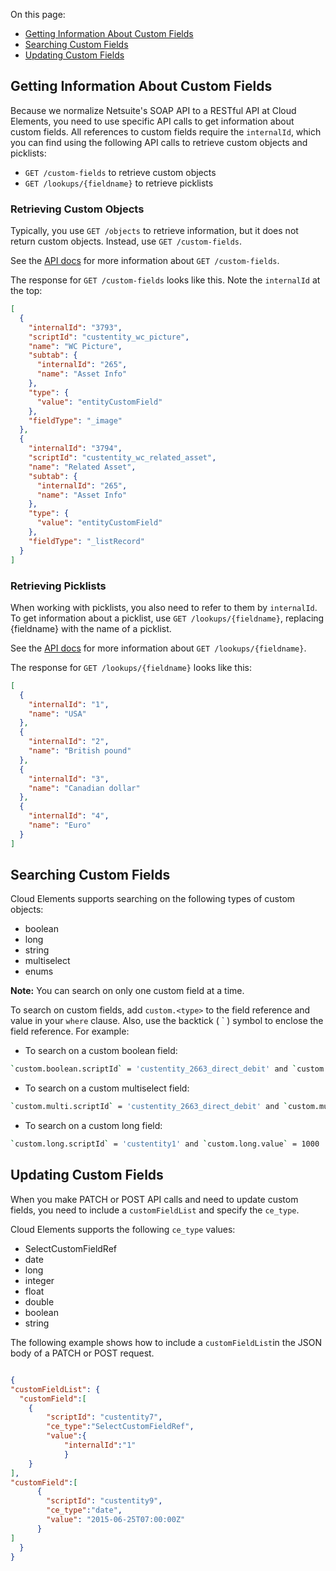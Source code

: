 On this page:

* [Getting Information About Custom Fields](#getting-information-about-custom-fields)
* [Searching Custom Fields](#searching-custom-fields)
* [Updating Custom Fields](#updating-custom-fields)

## Getting Information About Custom Fields

Because we normalize Netsuite's SOAP API to a RESTful API at Cloud Elements, you need to use specific API calls to get information about custom fields. All references to custom fields require the `internalId`, which you can find using the following API calls to retrieve custom objects and picklists:

* `GET /custom-fields` to retrieve custom objects
* `GET /lookups/{fieldname}` to retrieve picklists

### Retrieving Custom Objects

Typically, you use `GET /objects` to retrieve information, but it does not return custom objects. Instead, use `GET /custom-fields`.

See the [API docs](api-documentation.html) for more information about `GET /custom-fields`.

The response for `GET /custom-fields` looks like this. Note the `internalId` at the top:

```json
[
  {
    "internalId": "3793",
    "scriptId": "custentity_wc_picture",
    "name": "WC Picture",
    "subtab": {
      "internalId": "265",
      "name": "Asset Info"
    },
    "type": {
      "value": "entityCustomField"
    },
    "fieldType": "_image"
  },
  {
    "internalId": "3794",
    "scriptId": "custentity_wc_related_asset",
    "name": "Related Asset",
    "subtab": {
      "internalId": "265",
      "name": "Asset Info"
    },
    "type": {
      "value": "entityCustomField"
    },
    "fieldType": "_listRecord"
  }
]
```

### Retrieving Picklists

When working with picklists, you also need to refer to them by `internalId`. To get information about a picklist, use `GET /lookups/{fieldname}`, replacing {fieldname} with the name of a picklist.

See the [API docs](api-documentation.html) for more information about `GET /lookups/{fieldname}`.

The response for `GET /lookups/{fieldname}` looks like this:

```json
[
  {
    "internalId": "1",
    "name": "USA"
  },
  {
    "internalId": "2",
    "name": "British pound"
  },
  {
    "internalId": "3",
    "name": "Canadian dollar"
  },
  {
    "internalId": "4",
    "name": "Euro"
  }
]
```

## Searching Custom Fields

Cloud Elements supports searching on the following types of custom objects:

  * boolean
  * long
  * string
  * multiselect
  * enums

__Note:__ You can search on only one custom field at a time.

To search on custom fields, add `custom.<type>` to the field reference and value in your `where` clause. Also, use the backtick ( ` ) symbol to enclose the field reference. For example:

 * To search on a custom boolean field:

```bash
`custom.boolean.scriptId` = 'custentity_2663_direct_debit' and `custom.boolean.value` = 'false'
```

* To search on a custom multiselect field:

```bash
`custom.multi.scriptId` = 'custentity_2663_direct_debit' and `custom.multi.value.internalId` = 1
```

* To search on a custom long field:

```bash
`custom.long.scriptId` = 'custentity1' and `custom.long.value` = 1000
```

## Updating Custom Fields

When you make PATCH or POST API calls and need to update custom fields, you need to include a `customFieldList` and specify the `ce_type`.

Cloud Elements supports the following `ce_type` values:

* SelectCustomFieldRef
* date
* long
* integer
* float
* double
* boolean
* string

The following example shows how to include a `customFieldList`in the JSON body of a PATCH or POST request.

```json

{
"customFieldList": {
  "customField":[
    {
        "scriptId": "custentity7",
        "ce_type":"SelectCustomFieldRef",
        "value":{
            "internalId":"1"
            }
    }
],
"customField":[
      {
        "scriptId": "custentity9",
        "ce_type":"date",
        "value": "2015-06-25T07:00:00Z"
      }
]
  }
}
```
